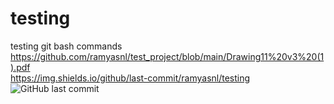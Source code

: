 # testing
testing git bash commands
https://github.com/ramyasnl/test_project/blob/main/Drawing11%20v3%20(1).pdf</br>
https://img.shields.io/github/last-commit/ramyasnl/testing
![GitHub last commit](https://img.shields.io/github/last-commit/ramyasnl/testing)
